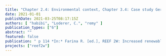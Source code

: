 ```yaml
---
title: "Chapter 2.4: Environmental context, Chapter 3.4: Case study Germany"
date: 2021-01-01
publishDate: 2021-03-25T08:17:15Z
authors: [ "habibi", "Loderer, C.", "remy" ]
publication_types: ["6"]
abstract: ""
featured: false
publication: " p 114 *In:* Farina R. [ed.], REEF 2W: Increased renewable energy and energy efficiency by integrating, combining and empowering urban wastewater and organic waste management systems. ENEA. Bologna, Italy"
projects: ["reef2w"]
---
```



